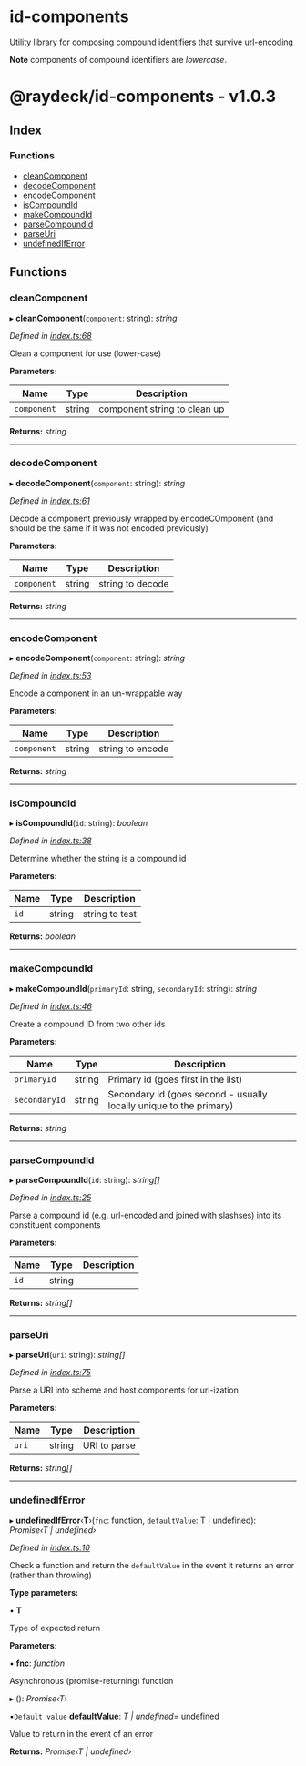 
<a name="readmemd"></a>

# id-components

Utility library for composing compound identifiers that survive url-encoding

**Note** components of compound identifiers are _lowercase_.


<a name="_librarymd"></a>


# @raydeck/id-components - v1.0.3

## Index

### Functions

* [cleanComponent](#cleancomponent)
* [decodeComponent](#decodecomponent)
* [encodeComponent](#encodecomponent)
* [isCompoundId](#iscompoundid)
* [makeCompoundId](#makecompoundid)
* [parseCompoundId](#parsecompoundid)
* [parseUri](#parseuri)
* [undefinedIfError](#undefinediferror)

## Functions

###  cleanComponent

▸ **cleanComponent**(`component`: string): *string*

*Defined in [index.ts:68](https://github.com/rhdeck/id-components/blob/ec706c4/src/index.ts#L68)*

Clean a component for use (lower-case)

**Parameters:**

Name | Type | Description |
------ | ------ | ------ |
`component` | string | component string to clean up  |

**Returns:** *string*

___

###  decodeComponent

▸ **decodeComponent**(`component`: string): *string*

*Defined in [index.ts:61](https://github.com/rhdeck/id-components/blob/ec706c4/src/index.ts#L61)*

Decode a component previously wrapped by encodeCOmponent
(and should be the same if it was not encoded previously)

**Parameters:**

Name | Type | Description |
------ | ------ | ------ |
`component` | string | string to decode  |

**Returns:** *string*

___

###  encodeComponent

▸ **encodeComponent**(`component`: string): *string*

*Defined in [index.ts:53](https://github.com/rhdeck/id-components/blob/ec706c4/src/index.ts#L53)*

Encode a component in an un-wrappable way

**Parameters:**

Name | Type | Description |
------ | ------ | ------ |
`component` | string | string to encode  |

**Returns:** *string*

___

###  isCompoundId

▸ **isCompoundId**(`id`: string): *boolean*

*Defined in [index.ts:38](https://github.com/rhdeck/id-components/blob/ec706c4/src/index.ts#L38)*

Determine whether the string is a compound id

**Parameters:**

Name | Type | Description |
------ | ------ | ------ |
`id` | string | string to test  |

**Returns:** *boolean*

___

###  makeCompoundId

▸ **makeCompoundId**(`primaryId`: string, `secondaryId`: string): *string*

*Defined in [index.ts:46](https://github.com/rhdeck/id-components/blob/ec706c4/src/index.ts#L46)*

Create a compound ID from two other ids

**Parameters:**

Name | Type | Description |
------ | ------ | ------ |
`primaryId` | string | Primary id (goes first in the list) |
`secondaryId` | string | Secondary id (goes second - usually locally unique to the primary)  |

**Returns:** *string*

___

###  parseCompoundId

▸ **parseCompoundId**(`id`: string): *string[]*

*Defined in [index.ts:25](https://github.com/rhdeck/id-components/blob/ec706c4/src/index.ts#L25)*

Parse a compound id (e.g. url-encoded and joined with slashses) into its constituent components

**Parameters:**

Name | Type | Description |
------ | ------ | ------ |
`id` | string |   |

**Returns:** *string[]*

___

###  parseUri

▸ **parseUri**(`uri`: string): *string[]*

*Defined in [index.ts:75](https://github.com/rhdeck/id-components/blob/ec706c4/src/index.ts#L75)*

Parse a URI into scheme and host components for uri-ization

**Parameters:**

Name | Type | Description |
------ | ------ | ------ |
`uri` | string | URI to parse  |

**Returns:** *string[]*

___

###  undefinedIfError

▸ **undefinedIfError**‹**T**›(`fnc`: function, `defaultValue`: T | undefined): *Promise‹T | undefined›*

*Defined in [index.ts:10](https://github.com/rhdeck/id-components/blob/ec706c4/src/index.ts#L10)*

Check a function and return the `defaultValue` in the event it returns an error (rather than throwing)

**Type parameters:**

▪ **T**

Type of expected return

**Parameters:**

▪ **fnc**: *function*

Asynchronous (promise-returning) function

▸ (): *Promise‹T›*

▪`Default value`  **defaultValue**: *T | undefined*= undefined

Value to return in the event of an error

**Returns:** *Promise‹T | undefined›*
